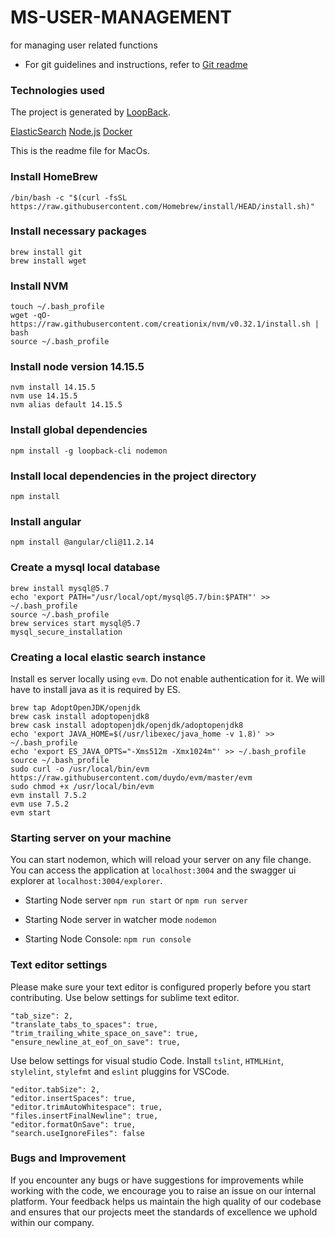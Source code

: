# MS-USER-MANAGEMENT
for managing user related functions

* For git guidelines and instructions, refer to [Git readme](GIT.md)

### Technologies used 

The project is generated by [LoopBack](http://loopback.io).

[ElasticSearch](https://www.elastic.co/guide/index.html)
[Node.js](https://nodejs.org/docs/latest/api/)
[Docker](https://docs.docker.com/guides/)


This is the readme file for MacOs.

### Install HomeBrew 
```
/bin/bash -c "$(curl -fsSL https://raw.githubusercontent.com/Homebrew/install/HEAD/install.sh)"

```

### Install necessary packages

```
brew install git
brew install wget
```

### Install NVM 

```
touch ~/.bash_profile
wget -qO- https://raw.githubusercontent.com/creationix/nvm/v0.32.1/install.sh | bash
source ~/.bash_profile
```

### Install node version 14.15.5

```
nvm install 14.15.5
nvm use 14.15.5
nvm alias default 14.15.5
```
<!-- // update installation of global dependencies -->
### Install global dependencies

```
npm install -g loopback-cli nodemon
```

### Install local dependencies in the project directory

``` 
npm install
```
<!-- confirm this to install locally or globally and placing it in a service for this project -->
### Install angular 
```
npm install @angular/cli@11.2.14
```

### Create a mysql local database
```
brew install mysql@5.7
echo 'export PATH="/usr/local/opt/mysql@5.7/bin:$PATH"' >> ~/.bash_profile
source ~/.bash_profile
brew services start mysql@5.7
mysql_secure_installation

```

### Creating a local elastic search instance
Install es server locally using `evm`. Do not enable authentication for it. We will have to install java as it is required by ES.

```
brew tap AdoptOpenJDK/openjdk
brew cask install adoptopenjdk8
brew cask install adoptopenjdk/openjdk/adoptopenjdk8
echo 'export JAVA_HOME=$(/usr/libexec/java_home -v 1.8)' >> ~/.bash_profile
echo 'export ES_JAVA_OPTS="-Xms512m -Xmx1024m"' >> ~/.bash_profile
source ~/.bash_profile
sudo curl -o /usr/local/bin/evm https://raw.githubusercontent.com/duydo/evm/master/evm
sudo chmod +x /usr/local/bin/evm
evm install 7.5.2
evm use 7.5.2
evm start
```

### Starting server on your machine
You can start nodemon, which will reload your server on any file change.
You can access the application at `localhost:3004` and the swagger ui explorer at `localhost:3004/explorer`.

- Starting Node server
`npm run start` or `npm run server`

- Starting Node server in watcher mode
`nodemon`

- Starting Node Console:
`npm run console`


### Text editor settings
Please make sure your text editor is configured properly before you start contributing.
Use below settings for sublime text editor.
```
"tab_size": 2,
"translate_tabs_to_spaces": true,
"trim_trailing_white_space_on_save": true,
"ensure_newline_at_eof_on_save": true,
```
Use below settings for visual studio Code. Install `tslint`, `HTMLHint`, `stylelint`, `stylefmt` and `eslint` pluggins for VSCode.
```
"editor.tabSize": 2,
"editor.insertSpaces": true,
"editor.trimAutoWhitespace": true,
"files.insertFinalNewline": true,
"editor.formatOnSave": true,
"search.useIgnoreFiles": false

```

### Bugs and Improvement

If you encounter any bugs or have suggestions for improvements while working with the code, we encourage you to raise an issue on our internal platform. Your feedback helps us maintain the high quality of our codebase and ensures that our projects meet the standards of excellence we uphold within our company.